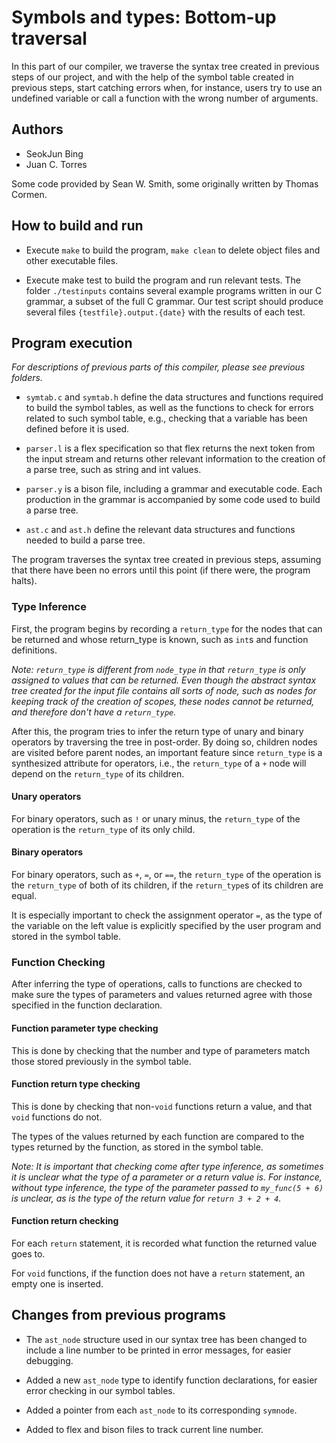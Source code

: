 # Symbols and types: Bottom-up traversal

In this part of our compiler, we traverse the syntax tree created in previous steps of our project, and with the help of the symbol table created in previous steps, start catching errors when, for instance, users try to use an undefined variable or call a function with the wrong number of arguments.

## Authors
- SeokJun Bing
- Juan C. Torres

Some code provided by Sean W. Smith, some originally written by Thomas Cormen.

## How to build and run

- Execute `make` to build the program, `make clean` to delete object files and other executable files.

- Execute make test to build the program and run relevant tests. The folder `./testinputs` contains several example programs written in our C grammar, a subset of the full C grammar. Our test script should produce several files `{testfile}.output.{date}` with the results of each test.

## Program execution

*For descriptions of previous parts of this compiler, please see previous folders.*

- `symtab.c` and `symtab.h` define the data structures and functions required to build the symbol tables, as well as the functions to check for errors related to such symbol table,
e.g., checking that a variable has been defined before it is used.

- `parser.l` is a flex specification so that flex returns the next token from the input stream and returns other relevant information to the creation of a parse tree, such as string and int values.

- `parser.y` is a bison file, including a grammar and executable code. Each production in the grammar is accompanied by some code used to build a parse tree.

- `ast.c` and `ast.h` define the relevant data structures and functions needed to build a parse tree.

The program traverses the syntax tree created in previous steps, assuming that there have been no errors until this point (if there were, the program halts).

### Type Inference

First, the program begins by recording a `return_type` for the nodes that can be returned
and whose return_type is known, such as `int`s and function definitions.

*Note: `return_type` is different from `node_type` in that `return_type` is only assigned
to values that can be returned. Even though the abstract syntax tree created for the input
file contains all sorts of node, such as nodes for keeping track of the creation of scopes,
these nodes cannot be returned, and therefore don't have a `return_type`.*

After this, the program tries to infer the return type of unary and binary operators by traversing the tree in post-order. By doing so, children nodes are visited before
parent nodes, an important feature since `return_type` is a synthesized attribute for
operators, i.e., the `return_type` of a `+` node will depend on the `return_type` of its children.

#### Unary operators

For binary operators, such as `!` or unary minus, the `return_type` of the operation
is the `return_type` of its only child.

#### Binary operators

For binary operators, such as `+`, `=`, or `==`, the `return_type` of the operation
is the `return_type` of both of its children, if the `return_type`s of its children
are equal.

It is especially important to check the assignment operator `=`, as the type of
the variable on the left value is explicitly specified by the user program
and stored in the symbol table.

### Function Checking

After inferring the type of operations, calls to functions are checked to make
sure the types of parameters and values returned agree with those specified in the
function declaration.
#### Function parameter type checking

This is done by checking that the number and type of parameters match those stored
previously in the symbol table.

#### Function return type checking

This is done by checking that non-`void` functions return a value, and that `void`
functions do not.

The types of the values returned by each function are compared to the types
returned by the function, as stored in the symbol table.

*Note: It is important that checking come after type inference, as sometimes it
is unclear what the type of a parameter or a return value is.
For instance, without type inference, the type of the parameter passed
to `my_func(5 + 6)` is unclear, as is the type of the return value for
`return 3 + 2 + 4`.*

#### Function return checking

For each `return` statement, it is recorded what function the returned value goes to.

For `void` functions, if the function does not have a `return` statement, an empty
one is inserted.

## Changes from previous programs

- The `ast_node` structure used in our syntax tree has been changed to include a line number to be printed in error messages, for easier debugging.

- Added a new `ast_node` type to identify function declarations, for easier error checking in our symbol tables.

- Added a pointer from each `ast_node` to its corresponding `symnode`.

- Added to flex and bison files to track current line number.

